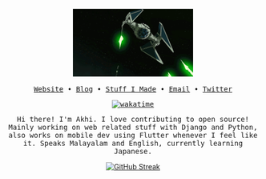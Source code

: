 <samp>
<p align="center"><img width="240" src="star_wars.gif" /></p>
<p align="center"><a href="https://akhi07rx-site.pages.dev/">Website</a> • <a href="https://akhi07rx-site.pages.dev/blog/">Blog</a> • <a href="https://akhi07rx-site.pages.dev/about/">Stuff I Made</a> • <a href="mailto:akhilakae07@gmail.com">Email</a> • <a href="https://twitter.com/">Twitter</a></p>

<div align="center">

[![wakatime](https://wakatime.com/badge/user/0fe42587-abdb-4702-9793-e803e585eb5c.svg)](https://wakatime.com/@0fe42587-abdb-4702-9793-e803e585eb5c)

</div>

<p align="center">Hi there! I'm Akhi. I love contributing to open source! Mainly working on web related stuff with Django and Python, also works on mobile dev using Flutter whenever I feel like it. Speaks Malayalam and English, currently learning Japanese.</p>
</samp>

<div align="center">
  <a href="https://git.io/streak-stats">
    <img src="https://streak-stats.demolab.com?user=akhi07rx&hide_border=true&border_radius=6" alt="GitHub Streak">
  </a>
</div>
